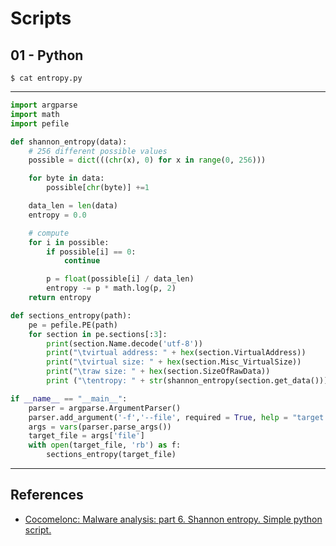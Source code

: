 # Scripts

## 01 - Python

`$ cat entropy.py`

---

```python
import argparse
import math
import pefile

def shannon_entropy(data):
    # 256 different possible values
    possible = dict(((chr(x), 0) for x in range(0, 256)))

    for byte in data:
        possible[chr(byte)] +=1

    data_len = len(data)
    entropy = 0.0

    # compute
    for i in possible:
        if possible[i] == 0:
            continue

        p = float(possible[i] / data_len)
        entropy -= p * math.log(p, 2)
    return entropy

def sections_entropy(path):
    pe = pefile.PE(path)
    for section in pe.sections[:3]:
        print(section.Name.decode('utf-8'))
        print("\tvirtual address: " + hex(section.VirtualAddress))
        print("\tvirtual size: " + hex(section.Misc_VirtualSize))
        print("\traw size: " + hex(section.SizeOfRawData))
        print ("\tentropy: " + str(shannon_entropy(section.get_data())))

if __name__ == "__main__":
    parser = argparse.ArgumentParser()
    parser.add_argument('-f','--file', required = True, help = "target file")
    args = vars(parser.parse_args())
    target_file = args['file']
    with open(target_file, 'rb') as f:
        sections_entropy(target_file)
```

---
## References

- [Cocomelonc: Malware analysis: part 6. Shannon entropy. Simple python script.](https://cocomelonc.github.io/malware/2022/11/05/malware-analysis-6.html)